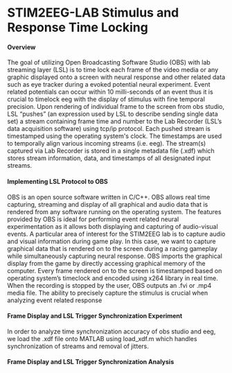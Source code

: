 # STIM2EEG-LAB Stimulus and Response Time Locking 

#### Overview
The goal of utilizing Open Broadcasting Software Studio (OBS) with lab streaming layer (LSL) is to time lock each frame of the video media or any graphic displayed onto a screen with neural response and other related data such as eye tracker during a evoked potential neural experiment. Event related potentials can occur within 10 milli-seconds of an event thus it is crucial to timelock eeg with the display of stimulus with fine temporal precision. Upon rendering of individual frame to the screen from obs studio, LSL “pushes” (an expression used by LSL to describe sending single data set) a stream containing frame time and number to the Lab Recorder (LSL’s data acquisition software) using tcp/ip protocol. Each pushed stream is timestamped using the operating system's clock. The timestamps are used to temporally align various incoming streams (i.e. eeg). The stream(s) captured via Lab Recorder is stored in a single metadata file (.xdf) which stores stream information, data, and timestamps of all designated input streams. 

#### Implementing LSL Protocol to OBS
OBS is an open source software written in C/C++. OBS allows real time capturing, streaming and display of all graphical and audio data that is rendered from any software running on the operating system. The features provided by OBS is ideal for performing event related neural experimentation as it allows both displaying and capturing of audio-visual events. A particular area of interest for the STIM2EEG lab is to capture audio and visual information during game play. In this case, we want to capture graphical data that is rendered on to the screen during a racing gameplay while simultaneously capturing neural response. OBS imports the graphical display from the game by directly accessing graphical memory of the computer. Every frame rendered on to the screen is timestamped based on operating system’s timeclock and encoded using x264 library in real time. When the recording is stopped by the user, OBS outputs an .fvi or .mp4 media file. The ability to precisely capture the stimulus is crucial when analyzing event related response  

#### Frame Display and LSL Trigger Synchronization Experiment
In order to analyze time synchronization accuracy of obs studio and eeg, we load the .xdf file onto MATLAB using load_xdf.m which handles synchronization of streams and removal of jitters.   

#### Frame Display and LSL Trigger Synchronization Analysis

 
